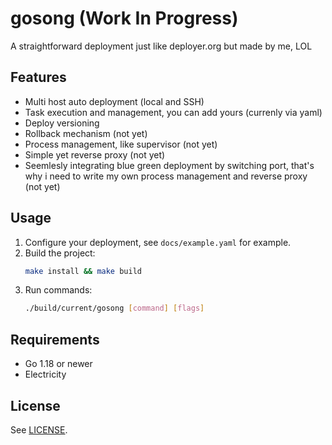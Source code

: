 # gosong (Work In Progress)

A straightforward deployment just like deployer.org but made by me, LOL

## Features
- Multi host auto deployment (local and SSH)
- Task execution and management, you can add yours (currenly via yaml)
- Deploy versioning
- Rollback mechanism (not yet)
- Process management, like supervisor (not yet)
- Simple yet reverse proxy (not yet)
- Seemlesly integrating blue green deployment by switching port, that's why i need to write my own process management and reverse proxy (not yet)

## Usage
1. Configure your deployment, see `docs/example.yaml` for example.
2. Build the project:
   ```sh
   make install && make build
   ```
3. Run commands:
   ```sh
   ./build/current/gosong [command] [flags]
   ```

## Requirements
- Go 1.18 or newer
- Electricity

## License
See [LICENSE](LICENSE).
